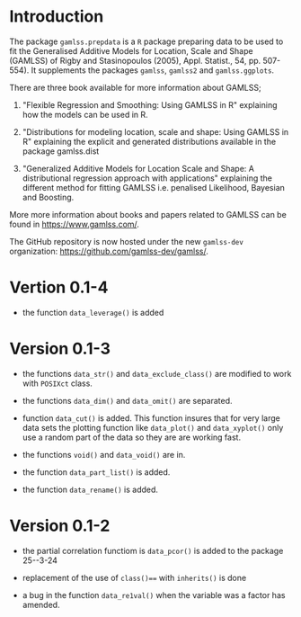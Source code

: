 # Introduction

The package `gamlss.prepdata` is a `R` package preparing data to be used to fit the Generalised Additive Models for Location, Scale and Shape (GAMLSS) of Rigby and Stasinopoulos (2005), Appl. Statist., 54, pp. 507-554). It supplements the packages `gamlss`, `gamlss2` and `gamlss.ggplots`.

There are three book available for more information about GAMLSS;

1)  "Flexible Regression and Smoothing: Using GAMLSS in R" explaining how the models can be used in R.

2)  "Distributions for modeling location, scale and shape: Using GAMLSS in R" explaining the explicit and generated distributions available in the package gamlss.dist

3)  "Generalized Additive Models for Location Scale and Shape: A distributional regression approach with applications" explaining the different method for fitting GAMLSS i.e. penalised Likelihood, Bayesian and Boosting.

More more information about books and papers related to GAMLSS can be found in <https://www.gamlss.com/>.

The GitHub repository is now hosted under the new `gamlss-dev` organization: <https://github.com/gamlss-dev/gamlss/>.

# Vertion 0.1-4

-   the function `data_leverage()` is added

# Version 0.1-3

-   the functions `data_str()` and `data_exclude_class()` are modified to work with `POSIXct` class.

-   the functions `data_dim()` and `data_omit()` are separated.

-   function `data_cut()` is added. This function insures that for very large data sets the plotting function like `data_plot()` and `data_xyplot()` only use a random part of the data so they are are working fast.

-   the functions `void()` and `data_void()` are in.

-   the function `data_part_list()` is added.

-   the function `data_rename()` is added.

# Version 0.1-2

-   the partial correlation functiom is `data_pcor()` is added to the package 25--3-24

-   replacement of the use of `class()==` with `inherits()` is done

-   a bug in the function `data_re1val()` when the variable was a factor has amended.
